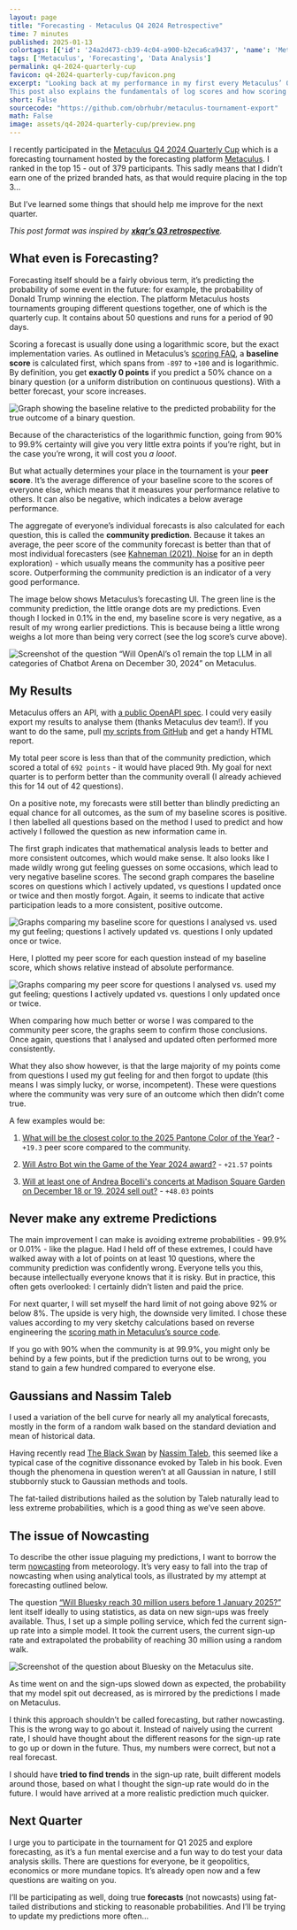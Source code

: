 ```yaml
---
layout: page
title: "Forecasting - Metaculus Q4 2024 Retrospective"
time: 7 minutes
published: 2025-01-13
colortags: [{'id': '24a2d473-cb39-4c04-a900-b2eca6ca9437', 'name': 'Metaculus', 'color': 'purple'}, {'id': 'e8f8ec2b-dec7-4d62-98ea-267c6d6bd5cd', 'name': 'Forecasting', 'color': 'default'}, {'id': '11658a68-3c22-4966-b5fe-93f7c296ba7e', 'name': 'Data Analysis', 'color': 'green'}]
tags: ['Metaculus', 'Forecasting', 'Data Analysis']
permalink: q4-2024-quarterly-cup
favicon: q4-2024-quarterly-cup/favicon.png
excerpt: "Looking back at my performance in my first every Metaculus’ Quarterly Cup (Q4 2024), there’s a lot of room left for improvement. This post compares the different forecasting methods I used and what their results were. Thanks to some analysis, I then figure out what I can improve: stick to reasonable probabilities; use fat-tailed distributions to forecast; avoid the trap of nowcasting; update my predictions more often.
This post also explains the fundamentals of log scores and how scoring works on forecasting platforms."
short: False
sourcecode: "https://github.com/obrhubr/metaculus-tournament-export"
math: False
image: assets/q4-2024-quarterly-cup/preview.png
---
```


I recently participated in the [Metaculus Q4 2024 Quarterly Cup](https://www.metaculus.com/tournament/quarterly-cup-2024q4/) which is a forecasting tournament hosted by the forecasting platform [Metaculus](https://www.metaculus.com/). I ranked in the top 15 - out of 379 participants. This sadly means that I didn’t earn one of the prized branded hats, as that would require placing in the top 3…

But I’ve learned some things that should help me improve for the next quarter.

*This post format was inspired by **[xkqr’s Q3 retrospective](https://entropicthoughts.com/quarterly-cup-2024-q3-retrospective)**.*

## What even is Forecasting?

Forecasting itself should be a fairly obvious term, it’s predicting the probability of some event in the future: for example, the probability of Donald Trump winning the election. The platform Metaculus hosts tournaments grouping different questions together, one of which is the quarterly cup. It contains about 50 questions and runs for a period of 90 days.

Scoring a forecast is usually done using a logarithmic score, but the exact implementation varies. As outlined in Metaculus’s [scoring FAQ](https://www.metaculus.com/help/scores-faq/), a **baseline score** is calculated first, which spans from `-897` to `+100` and is logarithmic. By definition, you get **exactly 0 points** if you predict a 50% chance on a binary question (or a uniform distribution on continuous questions). With a better forecast, your score increases.

![Graph showing the baseline relative to the predicted probability for the true outcome of a binary question.](/assets/q4-2024-quarterly-cup/27715f784dba8a9dc4a8c1585374614e.webp)

Because of the characteristics of the logarithmic function, going from 90% to 99.9% certainty will give you very little extra points if you’re right, but in the case you’re wrong, it will cost you *a looot*.

But what actually determines your place in the tournament is your **peer score**. It’s the average difference of your baseline score to the scores of everyone else, which means that it measures your performance relative to others. It can also be negative, which indicates a below average performance.

The aggregate of everyone’s individual forecasts is also calculated for each question, this is called the **community prediction**. Because it takes an average, the peer score of the community forecast is better than that of most individual forecasters (see [Kahneman (2021), Noise](https://en.wikipedia.org/wiki/Noise:_A_Flaw_in_Human_Judgment) for an in depth exploration) - which usually means the community has a positive peer score. Outperforming the community prediction is an indicator of a very good performance.

The image below shows Metaculus’s forecasting UI. The green line is the community prediction, the little orange dots are my predictions. Even though I locked in 0.1% in the end, my baseline score is very negative, as a result of my wrong earlier predictions. This is because being a little wrong weighs a lot more than being very correct (see the log score’s curve above).

![Screenshot of the question “Will OpenAI’s o1 remain the top LLM in all categories of Chatbot Arena on December 30, 2024” on Metaculus.](/assets/q4-2024-quarterly-cup/6866047de0c8583b0652467207ff345b.webp)

## My Results

Metaculus offers an API, with [a public OpenAPI spec](https://www.metaculus.com/api/). I could very easily export my results to analyse them (thanks Metaculus dev team!). If you want to do the same, pull [my scripts from GitHub](https://github.com/obrhubr/metaculus-tournament-export) and get a handy HTML report.

My total peer score is less than that of the community prediction, which scored a total of `692 points` - it would have placed 9th. My goal for next quarter is to perform better than the community overall (I already achieved this for 14 out of 42 questions).

On a positive note, my forecasts were still better than blindly predicting an equal chance for all outcomes, as the sum of my baseline scores is positive. I then labelled all questions based on the method I used to predict and how actively I followed the question as new information came in.

The first graph indicates that mathematical analysis leads to better and more consistent outcomes, which would make sense. It also looks like I made wildly wrong gut feeling guesses on some occasions, which lead to very negative baseline scores. The second graph compares the baseline scores on questions which I actively updated, vs questions I updated once or twice and then mostly forgot. Again, it seems to indicate that active participation leads to a more consistent, positive outcome.

![Graphs comparing my baseline score for questions I analysed vs. used my gut feeling; questions I actively updated vs. questions I only updated once or twice.](/assets/q4-2024-quarterly-cup/a7690c970ca23e5917adc98cd83d254d.webp)

Here, I plotted my peer score for each question instead of my baseline score, which shows relative instead of absolute performance.

![Graphs comparing my peer score for questions I analysed vs. used my gut feeling; questions I actively updated vs. questions I only updated once or twice.](/assets/q4-2024-quarterly-cup/4801bb9e8dd91bc13fb6da12be38c524.webp)

When comparing how much better or worse I was compared to the community peer score, the graphs seem to confirm those conclusions. Once again, questions that I analysed and updated often performed more consistently.

What they also show however, is that the large majority of my points come from questions I used my gut feeling for and then forgot to update (this means I was simply lucky, or worse, incompetent). These were questions where the community was very sure of an outcome which then didn’t come true.

A few examples would be:

1. [What will be the closest color to the 2025 Pantone Color of the Year?](https://www.metaculus.com/questions/29847/) - `+19.3` peer score compared to the community.

1. [Will Astro Bot win the Game of the Year 2024 award?](https://www.metaculus.com/questions/29902/) - `+21.57` points

1. [Will at least one of Andrea Bocelli's concerts at Madison Square Garden on December 18 or 19, 2024 sell out?](https://www.metaculus.com/questions/30252/) - `+48.03` points

## Never make any extreme Predictions

The main improvement I can make is avoiding extreme probabilities - 99.9% or 0.01% - like the plague. Had I held off of these extremes, I could have walked away with a lot of points on at least 10 questions, where the community prediction was confidently wrong. Everyone tells you this, because intellectually everyone knows that it is risky. But in practice, this often gets overlooked: I certainly didn’t listen and paid the price.

For next quarter, I will set myself the hard limit of not going above 92% or below 8%. The upside is very high, the downside very limited. I chose these values according to my very sketchy calculations based on reverse engineering the [scoring math in Metaculus’s source code](https://github.com/Metaculus/metaculus/blob/main/scoring/score_math.py).

If you go with 90% when the community is at 99.9%, you might only be behind by a few points, but if the prediction turns out to be wrong, you stand to gain a few hundred compared to everyone else.

## Gaussians and Nassim Taleb

I used a variation of the bell curve for nearly all my analytical forecasts, mostly in the form of a random walk based on the standard deviation and mean of historical data.

Having recently read [The Black Swan](https://en.wikipedia.org/wiki/The_Black_Swan:_The_Impact_of_the_Highly_Improbable) by [Nassim Taleb](https://en.wikipedia.org/wiki/Nassim_Nicholas_Taleb), this seemed like a typical case of the cognitive dissonance evoked by Taleb in his book. Even though the phenomena in question weren’t at all Gaussian in nature, I still stubbornly stuck to Gaussian methods and tools.

The fat-tailed distributions hailed as the solution by Taleb naturally lead to less extreme probabilities, which is a good thing as we’ve seen above.

## The issue of Nowcasting

To describe the other issue plaguing my predictions, I want to borrow the term [nowcasting](https://en.wikipedia.org/wiki/Nowcasting_(economics)) from meteorology. It’s very easy to fall into the trap of nowcasting when using analytical tools, as illustrated by my attempt at forecasting outlined below.

The question [“Will Bluesky reach 30 million users before 1 January 2025?”](https://www.metaculus.com/questions/30295/will-bluesky-reach-30-million-users-before-1-january-2025/) lent itself ideally to using statistics, as data on new sign-ups was freely available. Thus, I set up a simple polling service, which fed the current sign-up rate into a simple model. It took the current users, the current sign-up rate and extrapolated the probability of reaching 30 million using a random walk.

![Screenshot of the question about Bluesky on the Metaculus site.](/assets/q4-2024-quarterly-cup/acf4d28c7721231d1beadc3ba152ea8f.webp)

As time went on and the sign-ups slowed down as expected, the probability that my model spit out decreased, as is mirrored by the predictions I made on Metaculus.

I think this approach shouldn’t be called forecasting, but rather nowcasting. This is the wrong way to go about it. Instead of naively using the current rate, I should have thought about the different reasons for the sign-up rate to go up or down in the future. Thus, my numbers were correct, but not a real forecast.

I should have **tried to find trends** in the sign-up rate, built different models around those, based on what I thought the sign-up rate would do in the future. I would have arrived at a more realistic prediction much quicker.

## Next Quarter

I urge you to participate in the tournament for Q1 2025 and explore forecasting, as it’s a fun mental exercise and a fun way to do test your data analysis skills. There are questions for everyone, be it geopolitics, economics or more mundane topics. It’s already open now and a few questions are waiting on you.

I’ll be participating as well, doing true **forecasts** (not nowcasts) using fat-tailed distributions and sticking to reasonable probabilities. And I’ll be trying to update my predictions more often…


